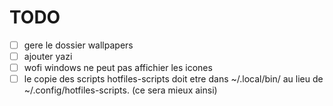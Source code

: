 # TODO

- [ ] gere le dossier wallpapers
- [ ] ajouter yazi
- [ ] wofi windows ne peut pas affichier les icones 
- [ ] le copie des scripts hotfiles-scripts doit etre dans ~/.local/bin/ au lieu de ~/.config/hotfiles-scripts. (ce sera mieux ainsi)
